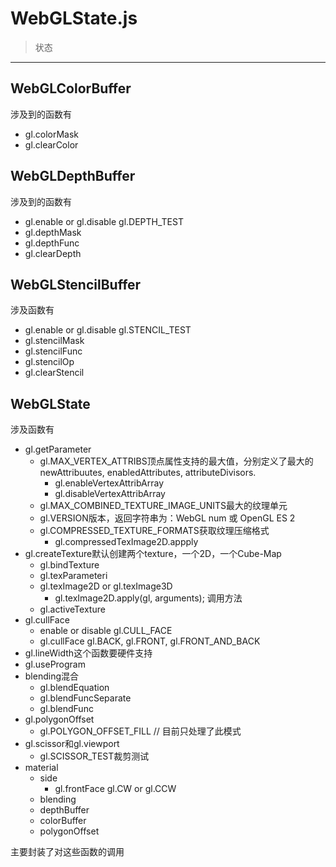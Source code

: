 
# WebGLState.js

> 状态

***
## WebGLColorBuffer
涉及到的函数有
- gl.colorMask
- gl.clearColor

## WebGLDepthBuffer
涉及到的函数有
- gl.enable or gl.disable gl.DEPTH_TEST
- gl.depthMask
- gl.depthFunc
- gl.clearDepth

## WebGLStencilBuffer
涉及函数有
- gl.enable or gl.disable gl.STENCIL_TEST
- gl.stencilMask
- gl.stencilFunc
- gl.stencilOp
- gl.clearStencil

## WebGLState
涉及函数有
- gl.getParameter
	* gl.MAX_VERTEX_ATTRIBS顶点属性支持的最大值，分别定义了最大的newAttribuutes, enabledAttributes, attributeDivisors.
		* gl.enableVertexAttribArray
		* gl.disableVertexAttribArray
	* gl.MAX_COMBINED_TEXTURE_IMAGE_UNITS最大的纹理单元
	* gl.VERSION版本，返回字符串为：WebGL num 或 OpenGL ES 2
	* gl.COMPRESSED_TEXTURE_FORMATS获取纹理压缩格式
		* gl.compressedTexImage2D.appply
- gl.createTexture默认创建两个texture，一个2D，一个Cube-Map
	* gl.bindTexture
	* gl.texParameteri
	* gl.texImage2D or gl.texImage3D
		* gl.texImage2D.apply(gl, arguments); 调用方法 
	* gl.activeTexture
- gl.cullFace 
	* enable or disable gl.CULL_FACE
	* gl.cullFace gl.BACK, gl.FRONT, gl.FRONT_AND_BACK
- gl.lineWidth这个函数要硬件支持
- gl.useProgram
- blending混合
	* gl.blendEquation
	* gl.blendFuncSeparate
	* gl.blendFunc
- gl.polygonOffset
	* gl.POLYGON_OFFSET_FILL // 目前只处理了此模式
- gl.scissor和gl.viewport
  * gl.SCISSOR_TEST裁剪测试
- material
	* side
		* gl.frontFace gl.CW or gl.CCW
	* blending
	* depthBuffer
	* colorBuffer
	* polygonOffset

主要封装了对这些函数的调用
